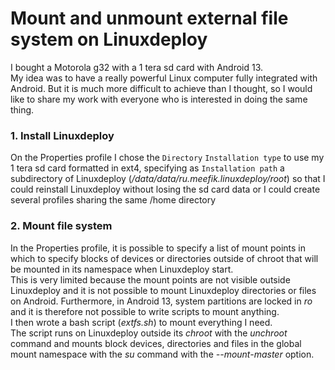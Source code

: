 <H1>Mount and unmount external file system on Linuxdeploy</H1>
I bought a Motorola g32 with a 1 tera sd card with Android 13.<BR>
My idea was to have a really powerful Linux computer fully integrated with Android.
But it is much more difficult to achieve than I thought, so I would like to share my work with everyone who is interested in doing the same thing.

<H3>1. Install Linuxdeploy</H3>

On the Properties profile I chose the <CODE>Directory</CODE> <CODE>Installation type</CODE> to use my 1 tera sd card formatted in ext4, specifying as <CODE>Installation path</CODE> a subdirectory of Linuxdeploy (<I>/data/data/ru.meefik.linuxdeploy/root</I>) so that I could reinstall Linuxdeploy without losing the sd card data or I could create several profiles sharing the same /home directory

<H3>2. Mount file system</H3>

In the Properties profile, it is possible to specify a list of mount points in which to specify blocks of devices or directories outside of chroot that will be mounted in its namespace when Linuxdeploy start.<BR>
This is very limited because the mount points are not visible outside Linuxdeploy and it is not possible to mount Linuxdeploy directories or files on Android.
Furthermore, in Android 13, system partitions are locked in <I>ro</I> and it is therefore not possible to write scripts to mount anything.<BR>
I then wrote a bash script (<I>extfs.sh</I>) to mount everything I need.<BR>
The script runs on Linuxdeploy outside its <I>chroot</I> with the <I>unchroot</I> command and mounts block devices, directories and files in the global mount namespace with the <I>su</I> command with the <I>--mount-master</I> option.
